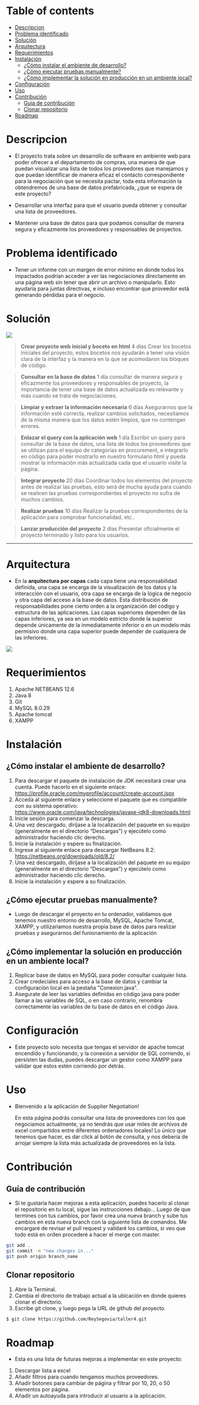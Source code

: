 Table of contents
=================
<!--ts-->
   * [Descripcion](#Descripcion)
   * [Problema identificado](#Problema-identificado)
   * [Solución](#Solución)
   * [Arquitectura](#Arquitectura)
   * [Requerimientos](#Requerimientos)
   * [Instalación](#Instalación)
      * [¿Cómo instalar el ambiente de desarrollo?](#¿Cómo-instalar-el-ambiente-de-desarrollo?)
      * [¿Cómo ejecutar pruebas manualmente?](#¿Cómo-ejecutar-pruebas-manualmente?)
      * [¿Cómo implementar la solución en producción en un ambiente local?](#¿Cómo-implementar-la-solución-en-producción-en-un-ambiente-local?)
   * [Configuración](#Configuración)
   * [Uso](#Uso)
   * [Contribución](#Contribución)
      * [Guía de contribución](#Guía-de-contribución)
      * [Clonar repositorio](#Clonar-repositorio)
   * [Roadmap](#Roadmap)
<!--ts-->

# Descripcion
- El proyecto trata sobre un desarrollo de software en ambiente web para poder ofrecer a el departamento de compras, una manera de que puedan visualizar una lista de todos los proveedores que manejamos  y que puedan identificar de manera eficaz el contacto correspondiente para la negociación que se necesita pactar, toda esta información la obtendremos de una base de datos prefabricada, ¿que se espera de este proyecto?

- Desarrollar una interfaz para que el usuario pueda obtener y consultar una lista de proveedores.
- Mantener una base de datos para que podamos consultar de manera segura y eficazmente los proveedores y responsables de proyectos.

# Problema identificado
- Tener un informe con un margen de error mínimo en donde todos los impactados podrían acceder a ver las negociaciones directamente en una página web sin tener que abrir un archivo o manipularlo. Esto ayudaría para juntas directivas, e incluso encontrar que proveedor está generando pérdidas para el negocio.

# Solución
![](https://images.pexels.com/photos/265087/pexels-photo-265087.jpeg?auto=compress&cs=tinysrgb&w=1260&h=750&dpr=1)

> **Crear proyecto web inicial y boceto en html** 4 días
Crear los bocetos iniciales del proyecto, estos bocetos nos ayudarán a tener una visión clara de la interfaz y la manera en la que se acomodaron los bloques de código.

>  **Consultar en la base de datos** 1 día
consultar de manera segura y eficazmente los proveedores y responsables de proyecto, la importancia de tener una base de datos actualizada es relevante y más cuando se trata de negociaciones.

>  **Limpiar y extraer la información necesaria** 6 días
Asegurarnos que la información esté correcta, realizar cambios solicitados, necesitamos de la misma manera que los datos estén limpios, que no contengan errores.

> **Enlazar el query con la aplicación web** 1 día
Escribir un query para consultar de la base de datos, una lista de todos los proveedores que se utilizan para el equipo de categorías en procurement, e integrarlo en código para poder mostrarlo en nuestro formulario html y pueda mostrar la información más actualizada cada que el usuario visite la página.

> **Integrar proyecto** 20 días
Coordinar todos los elementos del proyecto antes de realizar las pruebas, esto será de mucha ayuda para cuando se realicen las pruebas correspondientes el proyecto no sufra de muchos cambios.

> **Realizar pruebas** 10 días
Realizar la pruebas correspondientes de la aplicación para comprobar funcionalidad, etc..

> **Lanzar producción del proyecto** 2 días
Presentar oficialmente el proyecto terminado y listo para los usuarios.
                
----

# Arquitectura
- En la **arquitectura por capas** cada capa tiene una responsabilidad definida, una capa se encarga de la visualización de los datos y la interacción con el usuario, otra capa se encarga de la lógica de negocio y otra capa del acceso a la base de datos. Esta distribución de responsabilidades pone cierto orden a la organización del código y estructura de las aplicaciones. Las capas superiores dependen de las capas inferiores, ya sea en un modelo estricto donde la superior depende únicamente de la inmediatamente inferior o en un modelo más permisivo donde una capa superior puede depender de cualquiera de las inferiores.

![](https://user-images.githubusercontent.com/70732414/168432534-04d23722-f80f-48c9-886d-0f7e04a6722e.png)

# Requerimientos
1. Apache NETBEANS 12.6
2. Java 8
3. Git
4. MySQL 8.0.29
5. Apache tomcat
6. XAMPP

# Instalación
## ¿Cómo instalar el ambiente de desarrollo?
1. Para descargar el paquete de instalación de JDK necesitará crear una cuenta. Puede hacerlo en el siguiente enlace: https://profile.oracle.com/myprofile/account/create-account.jspx
2. Acceda al siguiente enlace y seleccione el paquete que es compatible con su sistema operativo: https://www.oracle.com/java/technologies/javase-jdk8-downloads.html
3. Inicie sesión para comenzar la descarga.
4. Una vez descargado, diríjase a la localización del paquete en su equipo (generalmente en el directorio “Descargas”) y ejecútelo como administrador haciendo clic derecho.
5. Inicie la instalación y espere su finalización.
6. Ingrese al siguiente enlace para descargar NetBeans 8.2: https://netbeans.org/downloads/old/8.2/
7. Una vez descargado, diríjase a la localización del paquete en su equipo (generalmente en el directorio “Descargas”) y ejecútelo como administrador haciendo clic derecho.
8. Inicie la instalación y espere a su finalización.

## ¿Cómo ejecutar pruebas manualmente?
- Luego de descargar el proyecto en tu ordenador, validamos que tenemos nuestro entorno de desarrollo, MySQL, Apache Tomcat, XAMPP, y utilizariamos nuestra propia base de datos para realizar pruebas y asegurarnos del funionamiento de la aplicación

## ¿Cómo implementar la solución en producción en un ambiente local?
1. Replicar base de datos en MySQL para poder consultar cualquier lista.
2. Crear credeciales para acceso a la base de datos y cambiar la configuración local en la pestaña "Conexion.java".
3. Asegurate de leer las variables definidas en código java para poder llamar a las variables de SQL, o en caso contrario, renombra correctamente las variables de tu base de datos en el código Java.

# Configuración
- Este proyecto solo necesita que tengas el servidor de apache tomcat encendido y funcionando, y la conexión a servidor de SQL corriendo, si persisten las dudas, puedes descargar un gestor como XAMPP para validar que estos estén corriendo por detrás.

# Uso
- Bienvenido a la aplicación de Supplier Negotiation!

	En esta página podrás consultar una lista de proveedores con los que negociamos actualmente, ya no tendrás que usar miles de archivos de excel compartidos entre diferentes ordenadores locales!
	Lo único que tenemos que hacer, es dar click al botón de consulta, y nos debería de arrojar siempre la lista más actualizada de proveedores en la lista.

# Contribución
## Guía de contribución
- Si te gustaría hacer mejoras a esta aplicación, puedes hacerlo al clonar el repositorio en tu local, sigue las instrucciones debajo...
	Luego de que termines con tus cambios, por favor crea una nueva branch y sube tus cambios en esta nueva branch con la siguiente lista de comandos.
	Me encargaré de revisar el pull request y validaré los cambios, si veo que todo está en orden procederé a hacer el merge con master.

```bash
git add . 
git commit -m "new changes in..."
git push origin branch_name
```

## Clonar repositorio
1. Abre la Terminal.
2. Cambia el directorio de trabajo actual a la ubicación en donde quieres clonar el directorio.
3. Escribe git clone, y luego pega la URL de github del proyecto.

```bash
$ git clone https://github.com/ReySegovia/taller4.git
```

# Roadmap
- Esta es una lista de futuras mejoras a implementar en este proyecto:
1. Descargar lista a excel
2. Añadir filtros para cuando tengamos muchos proveedores.
3. Añadir botones para cambiar de página y filtrar por 10, 20, o 50 elementos por página.
4. Añadir un autoayuda para introducir al usuario a la aplicación.


